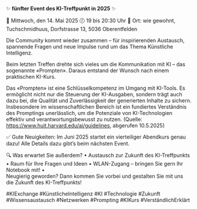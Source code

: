 ✨ **fünfter Event des KI-Treffpunkt in 2025** ✨

📅 Mittwoch, den 14. Mai 2025
🕕 19 bis 20:30 Uhr
📍 Ort: wie gewohnt, Tuchschmidhuus, Dorfstrasse 13, 5036 Oberentfelden

Die Community kommt wieder zusammen – für inspirierenden Austausch, spannende Fragen und neue Impulse rund um das Thema Künstliche Intelligenz.

Beim letzten Treffen drehte sich vieles um die Kommunikation mit KI – das sogenannte «Prompten». Daraus entstand der Wunsch nach einem praktischen KI-Kurs.

Das «Prompten» ist eine Schlüsselkompetenz im Umgang mit KI-Tools. Es ermöglicht nicht nur die Steuerung der KI-Ausgaben, sondern trägt auch dazu bei, die Qualität und Zuverlässigkeit der generierten Inhalte zu sichern. Insbesondere im wissenschaftlichen Bereich ist ein fundiertes Verständnis des Promptings unerlässlich, um die Potenziale von KI-Technologien effektiv und verantwortungsbewusst zu nutzen.
(Quelle: https://www.huit.harvard.edu/ai/guidelines, abgerufen 10.5.2025)

✅ Gute Neuigkeiten: Im Juni 2025 startet ein vierteiliger Abendkurs genau dazu! Alle Details dazu gibt’s beim nächsten Event.

🔍 Was erwartet Sie außerdem?
•	Austausch zur Zukunft des KI-Treffpunkts
•	Raum für Ihre Fragen und Ideen
•	WLAN-Zugang – bringen Sie gern Ihr Notebook mit!
•	
Neugierig geworden? Dann kommen Sie vorbei und gestalten Sie mit uns die Zukunft des KI-Treffpunkts!

#KIExchange #KünstlicheIntelligenz #KI #Technologie #Zukunft #Wissensaustausch #Netzwerken #Prompting #KIKurs #VerständlichErklärt
